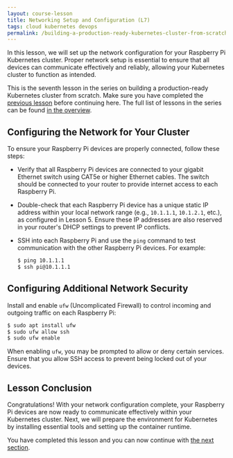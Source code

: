 ```yaml
---
layout: course-lesson
title: Networking Setup and Configuration (L7)
tags: cloud kubernetes devops
permalink: /building-a-production-ready-kubernetes-cluster-from-scratch/lesson-7
---
```


In this lesson, we will set up the network configuration for your Raspberry Pi
Kubernetes cluster. Proper network setup is essential to ensure that all devices
can communicate effectively and reliably, allowing your Kubernetes cluster to
function as intended.

This is the seventh lesson in the series on building a production-ready
Kubernetes cluster from scratch. Make sure you have completed the
[previous lesson](/building-a-production-ready-kubernetes-cluster-from-scratch/lesson-6)
before continuing here. The full list of lessons in the series can be found
[in the overview](/building-a-production-ready-kubernetes-cluster-from-scratch).

## Configuring the Network for Your Cluster

To ensure your Raspberry Pi devices are properly connected, follow these steps:

- Verify that all Raspberry Pi devices are connected to your gigabit Ethernet
  switch using CAT5e or higher Ethernet cables. The switch should be connected
  to your router to provide internet access to each Raspberry Pi.

- Double-check that each Raspberry Pi device has a unique static IP address
  within your local network range (e.g., `10.1.1.1`, `10.1.2.1`, etc.), as
  configured in Lesson 5. Ensure these IP addresses are also reserved in your
  router's DHCP settings to prevent IP conflicts.

- SSH into each Raspberry Pi and use the `ping` command to test communication
  with the other Raspberry Pi devices. For example:
  ```bash
  $ ping 10.1.1.1
  $ ssh pi@10.1.1.1
  ```

## Configuring Additional Network Security

Install and enable `ufw` (Uncomplicated Firewall) to control incoming and
outgoing traffic on each Raspberry Pi:

```bash
$ sudo apt install ufw
$ sudo ufw allow ssh
$ sudo ufw enable
```

When enabling `ufw`, you may be prompted to allow or deny certain services.
Ensure that you allow SSH access to prevent being locked out of your devices.

## Lesson Conclusion

Congratulations! With your network configuration complete, your Raspberry Pi
devices are now ready to communicate effectively within your Kubernetes cluster.
Next, we will prepare the environment for Kubernetes by installing essential
tools and setting up the container runtime.

You have completed this lesson and you can now continue with
[the next section](/building-a-production-ready-kubernetes-cluster-from-scratch/section-3).
